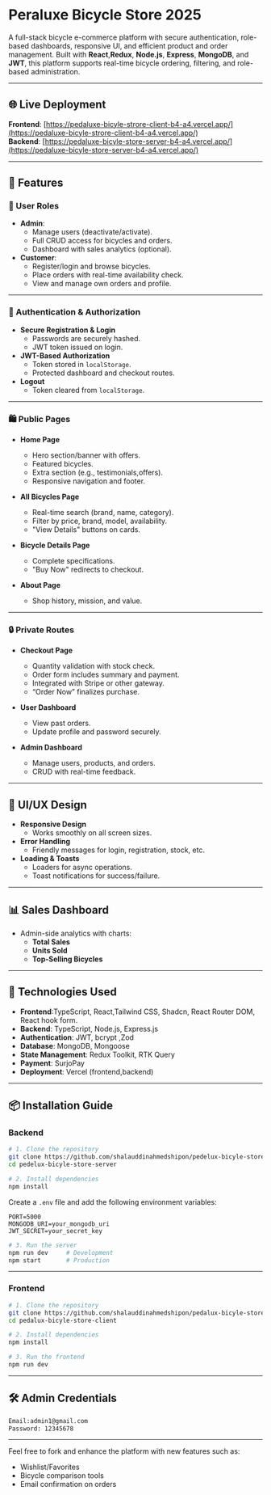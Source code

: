 # Peraluxe Bicycle Store 2025

A full-stack bicycle e-commerce platform with secure authentication, role-based dashboards, responsive UI, and efficient product and order management. Built with **React**,**Redux**, **Node.js**, **Express**, **MongoDB**, and **JWT**, this platform supports real-time bicycle ordering, filtering, and role-based administration.

---

## 🌐 Live Deployment

**Frontend**: [https://pedaluxe-bicyle-strore-client-b4-a4.vercel.app/](https://pedaluxe-bicyle-strore-client-b4-a4.vercel.app/)  
**Backend**: [https://pedaluxe-bicyle-store-server-b4-a4.vercel.app/](https://pedaluxe-bicyle-store-server-b4-a4.vercel.app/) 

---

## 🚀 Features

### 👥 User Roles

- **Admin**:
  - Manage users (deactivate/activate).
  - Full CRUD access for bicycles and orders.
  - Dashboard with sales analytics (optional).
- **Customer**:
  - Register/login and browse bicycles.
  - Place orders with real-time availability check.
  - View and manage own orders and profile.

---

### 🔐 Authentication & Authorization

- **Secure Registration & Login**
  - Passwords are securely hashed.
  - JWT token issued on login.
- **JWT-Based Authorization**
  - Token stored in `localStorage`.
  - Protected dashboard and checkout routes.
- **Logout**
  - Token cleared from `localStorage`.

---

### 🛍 Public Pages

- **Home Page**
  - Hero section/banner with offers.
  - Featured bicycles.
  - Extra section (e.g., testimonials,offers).
  - Responsive navigation and footer.

- **All Bicycles Page**
  - Real-time search (brand, name, category).
  - Filter by price, brand, model, availability.
  - "View Details" buttons on cards.

- **Bicycle Details Page**
  - Complete specifications.
  - "Buy Now" redirects to checkout.

- **About Page**
  - Shop history, mission, and value.

---

### 🔒 Private Routes

- **Checkout Page**
  - Quantity validation with stock check.
  - Order form includes summary and payment.
  - Integrated with Stripe or other gateway.
  - “Order Now” finalizes purchase.

- **User Dashboard**
  - View past orders.
  - Update profile and password securely.

- **Admin Dashboard**
  - Manage users, products, and orders.
  - CRUD with real-time feedback.

---

## 🎨 UI/UX Design

- **Responsive Design**
  - Works smoothly on all screen sizes.
- **Error Handling**
  - Friendly messages for login, registration, stock, etc.
- **Loading & Toasts**
  - Loaders for async operations.
  - Toast notifications for success/failure.

---

## 📊 Sales Dashboard

- Admin-side analytics with charts:
  - **Total Sales**
  - **Units Sold**
  - **Top-Selling Bicycles**

---

## 🧰 Technologies Used

- **Frontend**:TypeScript, React,Tailwind CSS, Shadcn, React Router DOM, React hook form.
- **Backend**: TypeScript, Node.js, Express.js
- **Authentication**: JWT, bcrypt ,Zod
- **Database**: MongoDB, Mongoose 
- **State Management**: Redux Toolkit, RTK Query
- **Payment**:  SurjoPay
- **Deployment**: Vercel (frontend,backend)

---

## 📦 Installation Guide

### Backend

```bash
# 1. Clone the repository
git clone https://github.com/shalauddinahmedshipon/pedelux-bicyle-store-server.git
cd pedelux-bicyle-store-server

# 2. Install dependencies
npm install
```

Create a `.env` file and add the following environment variables:

```env
PORT=5000
MONGODB_URI=your_mongodb_uri
JWT_SECRET=your_secret_key
```

```bash
# 3. Run the server
npm run dev     # Development
npm start       # Production
```

---

### Frontend

```bash
# 1. Clone the repository
git clone https://github.com/shalauddinahmedshipon/pedalux-bicyle-store-client.git
cd pedalux-bicyle-store-client

# 2. Install dependencies
npm install

# 3. Run the frontend
npm run dev
```

---

## 🛠 Admin Credentials

```txt
Email:admin1@gmail.com
Password: 12345678
```

---

Feel free to fork and enhance the platform with new features such as:
- Wishlist/Favorites
- Bicycle comparison tools
- Email confirmation on orders
